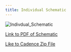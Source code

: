 ```yaml
---
title: Individual Schematic
---
```


![Indivdual_Schematic](https://github.com/user-attachments/assets/a16051c5-eb93-4320-9d87-495e46de5e27)

[Link to PDF of Schematic](https://github.com/user-attachments/files/18928405/Duttenhefner_Individual_Schematic_Design.pdf)

[Like to Cadence Zip File](https://github.com/user-attachments/files/18928406/Cadence_Projects.zip)


